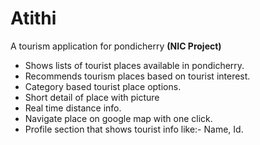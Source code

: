 # **Atithi**
A tourism application for pondicherry **(NIC Project)**
- Shows lists of tourist places available in pondicherry.
- Recommends tourism places based on tourist interest.
- Category based tourist place options.
- Short detail of place with picture
- Real time distance info.
- Navigate place on google map with one click.
- Profile section that shows tourist info like:- Name, Id.

